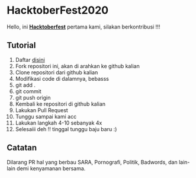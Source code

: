 # HacktoberFest2020

Hello, ini [**Hacktoberfest**](https://hacktoberfest.digitalocean.com/) pertama kami,
silakan berkontribusi !!!

## Tutorial 
1. Daftar [disini](https://hacktoberfest.digitalocean.com/)
2. Fork repositori ini, akan di arahkan ke github kalian
3. Clone repositori dari github kalian
4. Modifikasi code di dalamnya, bebasss
5. git add .
6. git commit
7. git push origin
8. Kembali ke repositori di github kalian
9. Lakukan Pull Request
10. Tunggu sampai kami acc
11. Lakukan langkah 4-10 sebanyak 4x
12. Selesaiii deh !! tinggal tunggu baju baru :)

## Catatan 
Dilarang PR hal yang berbau SARA, Pornografi, Politik, Badwords, dan lain-lain demi kenyamanan bersama.

